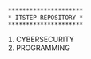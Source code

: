      *********************
     * ITSTEP REPOSITORY *
     *********************
1. CYBERSECURITY
2.  PROGRAMMING